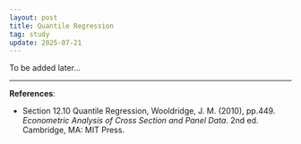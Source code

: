```yaml
---
layout: post
title: Quantile Regression
tag: study
update: 2025-07-21
---
```


To be added later...


--------------------------------------------------------------------------------


**References**:

- Section 12.10 Quantile Regression, Wooldridge, J. M. (2010), pp.449. *Econometric Analysis of Cross Section and Panel Data*. 2nd ed. Cambridge, MA: MIT Press.